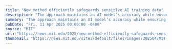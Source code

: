 ```yaml
---
title: "New method efficiently safeguards sensitive AI training data"
description: "The approach maintains an AI model’s accuracy while ensuring attackers can’t extract secret information."
summary: "The approach maintains an AI model’s accuracy while ensuring attackers can’t extract secret information."
pubDate: "Fri, 11 Apr 2025 00:00:00 -0400"
source: "MIT"
url: "https://news.mit.edu/2025/new-method-efficiently-safeguards-sensitive-ai-training-data-0411"
thumbnail: "https://news.mit.edu/sites/default/files/images/202504/MIT-Private-Algorithm-01-press.jpg"
---
```


